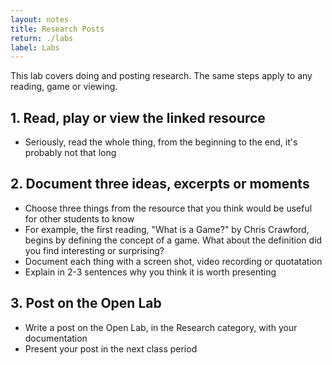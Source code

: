 ```yaml
---
layout: notes
title: Research Posts
return: ./labs
label: Labs
---
```


This lab covers doing and posting research.  The same steps apply to any reading, game or viewing.

## 1. Read, play or view the linked resource
- Seriously, read the whole thing, from the beginning to the end, it's probably not that long

## 2. Document three ideas, excerpts or moments 
- Choose three things from the resource that you think would be useful for other students to know
- For example, the first reading, "What is a Game?" by Chris Crawford, begins by defining the concept of a game.  What about the definition did you find interesting or surprising?
- Document each thing with a screen shot, video recording or quotatation
- Explain in 2-3 sentences why you think it is worth presenting

## 3. Post on the Open Lab
- Write a post on the Open Lab, in the Research category, with your documentation
- Present your post in the next class period